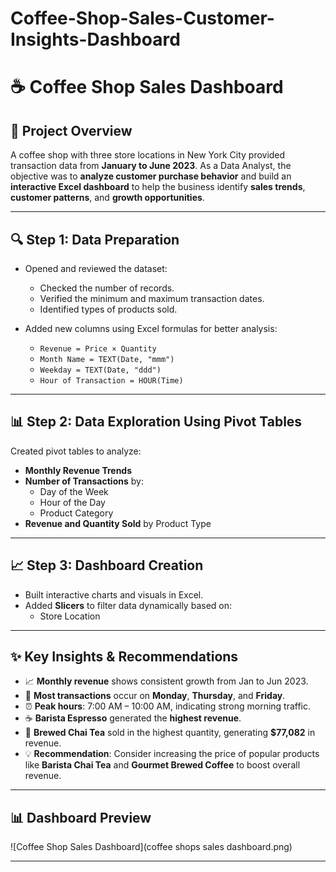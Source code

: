 # Coffee-Shop-Sales-Customer-Insights-Dashboard
# ☕ Coffee Shop Sales Dashboard

## 📌 Project Overview

A coffee shop with three store locations in New York City provided transaction data from **January to June 2023**. As a Data Analyst, the objective was to **analyze customer purchase behavior** and build an **interactive Excel dashboard** to help the business identify **sales trends**, **customer patterns**, and **growth opportunities**.

---

## 🔍 Step 1: Data Preparation

- Opened and reviewed the dataset:
  - Checked the number of records.
  - Verified the minimum and maximum transaction dates.
  - Identified types of products sold.

- Added new columns using Excel formulas for better analysis:
  - `Revenue = Price × Quantity`
  - `Month Name = TEXT(Date, "mmm")`
  - `Weekday = TEXT(Date, "ddd")`
  - `Hour of Transaction = HOUR(Time)`

---

## 📊 Step 2: Data Exploration Using Pivot Tables

Created pivot tables to analyze:

- **Monthly Revenue Trends**
- **Number of Transactions** by:
  - Day of the Week
  - Hour of the Day
  - Product Category
- **Revenue and Quantity Sold** by Product Type

---

## 📈 Step 3: Dashboard Creation

- Built interactive charts and visuals in Excel.
- Added **Slicers** to filter data dynamically based on:
  - Store Location
---

## ✨ Key Insights & Recommendations

- 📈 **Monthly revenue** shows consistent growth from Jan to Jun 2023.
- 📅 **Most transactions** occur on **Monday**, **Thursday**, and **Friday**.
- ⏰ **Peak hours**: 7:00 AM – 10:00 AM, indicating strong morning traffic.
- ☕ **Barista Espresso** generated the **highest revenue**.
- 🍵 **Brewed Chai Tea** sold in the highest quantity, generating **$77,082** in revenue.
- 💡 **Recommendation**: Consider increasing the price of popular products like **Barista Chai Tea** and **Gourmet Brewed Coffee** to boost overall revenue.

---

## 📊 Dashboard Preview

![Coffee Shop Sales Dashboard](coffee shops sales dashboard.png)

---
